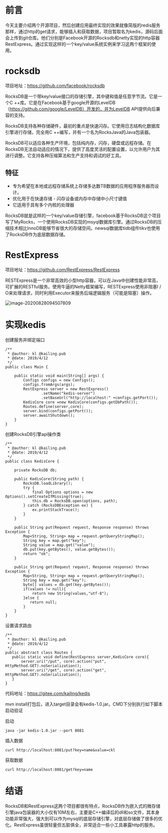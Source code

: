 





# 前言

今天主要介绍两个开源项目，然后创建应用最终实现的效果就像简版的redis服务那样，通过http的get请求，能够插入和获取数据，项目暂取名为kedis，源码后面会上传到git仓库。他们分别是Facebook开源的Rocksdb和netty实现的http容器RestExpress。通过实现这样的一个key/value系统实例来学习这两个框架的使用。



# rocksdb

项目地址：https://github.com/facebook/rocksdb

RocksDB是一个带key/value接口的存储引擎，其中键和值是任意字节流。它是一个C ++库。它是在Facebook基于google开源的LevelDB（https://github.com/google/LevelDB）开发的，并为LevelDB API提供向后兼容的支持。

RocksDB支持各种存储硬件，最初的重点是快速闪存。它使用日志结构化数据库引擎进行存储，完全用C ++编写，并有一个名为RocksJava的Java包装器。

RocksDB可以适应各种生产环境，包括纯内存，闪存，硬盘或远程存储。在RocksDB无法自动适应的情况下，提供了高度灵活的配置设置，以允许用户为其进行调整。它支持各种压缩算法和生产支持和调试的好工具。



## 特征

- 专为希望在本地或远程存储系统上存储多达数TB数据的应用程序服务器而设计。
- 优化用于在快速存储 - 闪存设备或内存中存储中小尺寸键值
- 它适用于具有多个内核的处理器

RocksDB就是这样的一个key/value存储引擎，facebook基于RocksDB这个项目写了MyRocks，一个使用RocksDB实现的msyql数据库引擎。通过RocksDB的压缩技术相比InnoDB能够节省很大的存储空间。newsql数据库tidb组件tikv也使用了RocksDB作为底层数据存储。



# RestExpress

项目地址：https://github.com/RestExpress/RestExpress

RESTExpress是一个非常高效的小型http容器，可以在Java中创建性能非常高，可扩展的RESTful服务。使用牛逼的Netty框架编写，RESTExpress使用非阻塞I / O来处理请求，同时利用Executor来服务后端逻辑服务（可能是阻塞）操作。

![image-20200828094507809](https://gitee.com/fking86/images4typora/raw/master/imgs/20200828094512.png)



# 实现kedis

创建服务并绑定端口

```
/**
 * @author: kl @kailing.pub
 * @date: 2019/4/12
 */
public class Main {

    public static void main(String[] args) {
        Configs configs = new Configs();
        configs.fromArgs(args);
        RestExpress server = new RestExpress()
                .setName("kedis-server")
                .setBaseUrl("http://localhost:" +configs.getPort());
        KedisCore core =new KedisCore(configs.getDbPath());
        Routes.define(server,core);
        server.bind(configs.getPort());
        server.awaitShutdown();
    }
}
```

创建RocksDB引擎api操作类

```
/**
 * @author: kl @kailing.pub
 * @date: 2019/4/12
 */
public class KedisCore {

    private RocksDB db;

    public KedisCore(String path) {
        RocksDB.loadLibrary();
        try {
            final Options options = new Options().setCreateIfMissing(true);
            this.db = RocksDB.open(options, path);
        } catch (RocksDBException ex) {
            ex.printStackTrace();
        }
    }

    public String put(Request request, Response response) throws Exception {
        Map<String, String> map = request.getQueryStringMap();
        String key = map.get("key");
        String value = map.get("value");
        db.put(key.getBytes(), value.getBytes());
        return "ok";
    }

    public String get(Request request, Response response) throws Exception {
        Map<String, String> map = request.getQueryStringMap();
        String key = map.get("key");
        byte[] values = db.get(key.getBytes());
        if(values != null){
            return new String(values,"utf-8");
        }else {
           return null;
        }
    }
}
```

设置请求路由

```
/**
 * @author: kl @kailing.pub
 * @date: 2019/4/12
 */
public abstract class Routes {
   public static void define(RestExpress server,KedisCore core){
       server.uri("/put", core).action("put", HttpMethod.GET).noSerialization();
       server.uri("/get", core).action("get", HttpMethod.GET).noSerialization();
   }
}
```

代码地址：https://gitee.com/kailing/kedis

mvn install打包后，进入target目录会有kedis-1.0.jar。CMD下分别执行如下脚本启动验证

启动

```
java -jar kedis-1.0.jar --port 8081
```

插入数据

```
curl http://localhost:8081/put?key=name&value=ckl
```

获取数据

```
curl http://localhost:8081/get?key=name
```

# 结语

RocksDB和RestExpress这两个项目都很有特点，RocksDB作为嵌入式的微存储引擎java包装器的大小仅有10M左右，主要是C++编译后的dll和so文件，其本身功能非常强大，强大到可以作为mysql的底层存储引擎，对底层存储做了很多的优化。RestExpress虽很轻量但五脏俱全，非常适合一些小工具暴露http的服务。